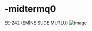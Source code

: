 # -midtermq0
EE-242 (EMİNE SUDE MUTLU)
![image](https://user-images.githubusercontent.com/118301846/202910827-2d476f66-3e14-485e-8123-4db07fba34e2.png)
